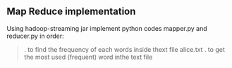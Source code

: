 ## Map Reduce implementation 
Using hadoop-streaming jar implement python codes mapper.py and reducer.py in order:
  > . to find the frequency of each words inside thext file alice.txt
  > . to get the most used (frequent) word inthe text file
